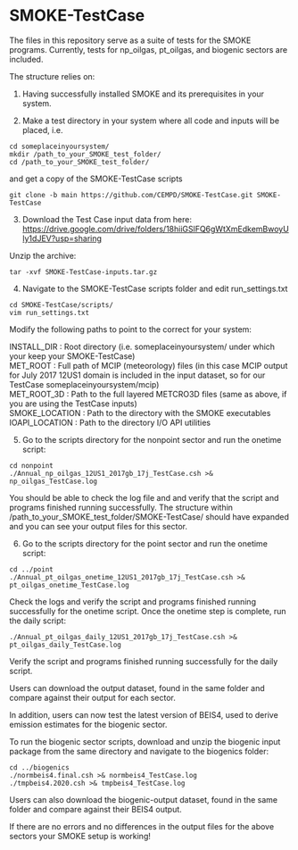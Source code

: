 # SMOKE-TestCase

The files in this repository serve as a suite of tests for the SMOKE programs.
Currently, tests for np_oilgas, pt_oilgas, and biogenic sectors are included.

The structure relies on:
1. Having successfully installed SMOKE and its prerequisites in your system.

2. Make a test directory in your system where all code and inputs will be placed, i.e.  
```
cd someplaceinyoursystem/
mkdir /path_to_your_SMOKE_test_folder/
cd /path_to_your_SMOKE_test_folder/
```
and get a copy of the SMOKE-TestCase scripts
```
git clone -b main https://github.com/CEMPD/SMOKE-TestCase.git SMOKE-TestCase
```
3. Download the Test Case input data from here:  
https://drive.google.com/drive/folders/18hiiGSlFQ6gWtXmEdkemBwoyUly1dJEV?usp=sharing

Unzip the archive:
```
tar -xvf SMOKE-TestCase-inputs.tar.gz
```
4. Navigate to the SMOKE-TestCase scripts folder and edit run_settings.txt  
```
cd SMOKE-TestCase/scripts/
vim run_settings.txt
```
Modify the following paths to point to the correct for your system:

INSTALL_DIR    : Root directory (i.e. someplaceinyoursystem/ under which your keep your SMOKE-TestCase)  
MET_ROOT       : Full path of MCIP (meteorology) files (in this case MCIP output for July 2017 12US1 domain is included in the input dataset, so for our TestCase someplaceinyoursystem/mcip)  
MET_ROOT_3D    : Path to the full layered METCRO3D files (same as above, if you are using the TestCase inputs)  
SMOKE_LOCATION : Path to the directory with the SMOKE executables  
IOAPI_LOCATION : Path to the directory I/O API utilities  

5. Go to the scripts directory for the nonpoint sector and run the onetime script:
```
cd nonpoint
./Annual_np_oilgas_12US1_2017gb_17j_TestCase.csh >& np_oilgas_TestCase.log
```
You should be able to check the log file and and verify that the script and programs finished running successfully.
The structure within /path_to_your_SMOKE_test_folder/SMOKE-TestCase/ should have expanded and you can see your output files for this sector.  

6. Go to the scripts directory for the point sector and run the onetime script:
```
cd ../point
./Annual_pt_oilgas_onetime_12US1_2017gb_17j_TestCase.csh >& pt_oilgas_onetime_TestCase.log
```
Check the logs and verify the script and programs finished running successfully for the onetime script.
Once the onetime step is complete, run the daily script: 
```
./Annual_pt_oilgas_daily_12US1_2017gb_17j_TestCase.csh >& pt_oilgas_daily_TestCase.log
```
Verify the script and programs finished running successfully for the daily script.

Users can download the output dataset, found in the same folder and compare against their output for each sector.

In addition, users can now test the latest version of BEIS4, used to derive emission estimates for the biogenic sector.

To run the biogenic sector scripts, download and unzip the biogenic input package from the same directory and navigate to the biogenics folder:

```
cd ../biogenics
./normbeis4.final.csh >& normbeis4_TestCase.log
./tmpbeis4.2020.csh >& tmpbeis4_TestCase.log
```

Users can also download the biogenic-output dataset, found in the same folder and compare against their BEIS4 output.

If there are no errors and no differences in the output files for the above sectors your SMOKE setup is working! 


